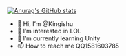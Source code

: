 [![Anurag's GitHub stats](https://github-readme-stats.vercel.app/api?username=Kingishu)](https://github.com/anuraghazra/github-readme-stats)
- 👋 Hi, I’m @Kingishu
- 👀 I’m interested in LOL
- 🌱 I’m currently learning Unity
- 📫 How to reach me QQ1581603785



